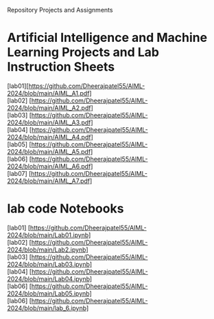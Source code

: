Repository Projects and Assignments
# Artificial Intelligence and Machine Learning Projects and Lab Instruction Sheets
[lab01][https://github.com/Dheerajpatel55/AIML-2024/blob/main/AIML_A1.pdf]<br>
[lab02] [https://github.com/Dheerajpatel55/AIML-2024/blob/main/AIML_A2.pdf]<br>
[lab03] [https://github.com/Dheerajpatel55/AIML-2024/blob/main/AIML_A3.pdf]<br>
[lab04] [https://github.com/Dheerajpatel55/AIML-2024/blob/main/AIML_A4.pdf]<br>
[lab05] [https://github.com/Dheerajpatel55/AIML-2024/blob/main/AIML_A5.pdf]<br>
[lab06] [https://github.com/Dheerajpatel55/AIML-2024/blob/main/AIML_A6.pdf]<br>
[lab07] [https://github.com/Dheerajpatel55/AIML-2024/blob/main/AIML_A7.pdf]<br>

# lab code Notebooks
[lab01] [https://github.com/Dheerajpatel55/AIML-2024/blob/main/Lab01.ipynb]<br>
[lab02] [https://github.com/Dheerajpatel55/AIML-2024/blob/main/Lab2.ipynb]<br>
[lab03] [https://github.com/Dheerajpatel55/AIML-2024/blob/main/Lab03.ipynb]<br>
[lab04] [https://github.com/Dheerajpatel55/AIML-2024/blob/main/Lab04.ipynb]<br>
[lab06] [https://github.com/Dheerajpatel55/AIML-2024/blob/main/Lab05.ipynb]<br>
[lab06] [https://github.com/Dheerajpatel55/AIML-2024/blob/main/lab_6.ipynb]<br>



